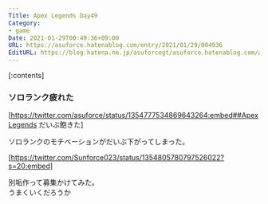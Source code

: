 ```yaml
---
Title: Apex Legends Day49
Category:
- game
Date: 2021-01-29T00:49:36+09:00
URL: https://asuforce.hatenablog.com/entry/2021/01/29/004936
EditURL: https://blog.hatena.ne.jp/asuforcegt/asuforce.hatenablog.com/atom/entry/26006613684300060
---
```


[:contents]

### ソロランク疲れた

[https://twitter.com/asuforce/status/1354777534869643264:embed##ApexLegends だいぶ飽きた]

ソロランクのモチベーションがだいぶ下がってしまった。

[https://twitter.com/Sunforce023/status/1354805780797526022?s=20:embed]

別垢作って募集かけてみた。  
うまくいくだろうか
